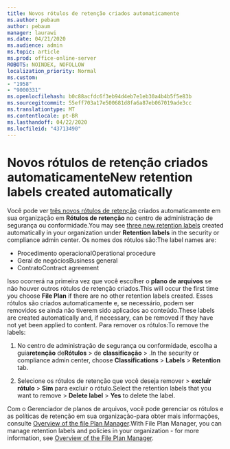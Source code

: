 ```yaml
---
title: Novos rótulos de retenção criados automaticamente
ms.author: pebaum
author: pebaum
manager: laurawi
ms.date: 04/21/2020
ms.audience: admin
ms.topic: article
ms.prod: office-online-server
ROBOTS: NOINDEX, NOFOLLOW
localization_priority: Normal
ms.custom:
- "1958"
- "9000331"
ms.openlocfilehash: b0c88acfdc6f3eb94d4eb7e1eb30a4b4b5f5e83b
ms.sourcegitcommit: 55eff703a17e500681d8fa6a87eb067019ade3cc
ms.translationtype: MT
ms.contentlocale: pt-BR
ms.lasthandoff: 04/22/2020
ms.locfileid: "43713490"
---
```

# <a name="new-retention-labels-created-automatically"></a><span data-ttu-id="4d000-102">Novos rótulos de retenção criados automaticamente</span><span class="sxs-lookup"><span data-stu-id="4d000-102">New retention labels created automatically</span></span>

<span data-ttu-id="4d000-103">Você pode ver [três novos rótulos de retenção](https://docs.microsoft.com/office365/securitycompliance/file-plan-manager#default-retention-labels-and-label-policy) criados automaticamente em sua organização em **Rótulos de retenção** no centro de administração de segurança ou conformidade.</span><span class="sxs-lookup"><span data-stu-id="4d000-103">You may see [three new retention labels](https://docs.microsoft.com/office365/securitycompliance/file-plan-manager#default-retention-labels-and-label-policy) created automatically in your organization under **Retention labels** in the security or compliance admin center.</span></span> <span data-ttu-id="4d000-104">Os nomes dos rótulos são:</span><span class="sxs-lookup"><span data-stu-id="4d000-104">The label names are:</span></span>

- <span data-ttu-id="4d000-105">Procedimento operacional</span><span class="sxs-lookup"><span data-stu-id="4d000-105">Operational procedure</span></span>
- <span data-ttu-id="4d000-106">Geral de negócios</span><span class="sxs-lookup"><span data-stu-id="4d000-106">Business general</span></span>
- <span data-ttu-id="4d000-107">Contrato</span><span class="sxs-lookup"><span data-stu-id="4d000-107">Contract agreement</span></span>

<span data-ttu-id="4d000-108">Isso ocorrerá na primeira vez que você escolher o **plano de arquivos** se não houver outros rótulos de retenção criados.</span><span class="sxs-lookup"><span data-stu-id="4d000-108">This will occur the first time you choose **File Plan** if there are no other retention labels created.</span></span> <span data-ttu-id="4d000-109">Esses rótulos são criados automaticamente e, se necessário, podem ser removidos se ainda não tiverem sido aplicados ao conteúdo.</span><span class="sxs-lookup"><span data-stu-id="4d000-109">These labels are created automatically and, if necessary, can be removed if they have not yet been applied to content.</span></span> <span data-ttu-id="4d000-110">Para remover os rótulos:</span><span class="sxs-lookup"><span data-stu-id="4d000-110">To remove the labels:</span></span>

1. <span data-ttu-id="4d000-111">No centro de administração de segurança ou conformidade, escolha a guia**retenção** de**Rótulos** > de **classificação** > .</span><span class="sxs-lookup"><span data-stu-id="4d000-111">In the security or compliance admin center, choose **Classifications** > **Labels** > **Retention** tab.</span></span>

1. <span data-ttu-id="4d000-112">Selecione os rótulos de retenção que você deseja remover > **excluir rótulo** > **Sim** para excluir o rótulo.</span><span class="sxs-lookup"><span data-stu-id="4d000-112">Select the retention labels that you want to remove > **Delete label** > **Yes** to delete the label.</span></span>

<span data-ttu-id="4d000-113">Com o Gerenciador de planos de arquivos, você pode gerenciar os rótulos e as políticas de retenção em sua organização-para obter mais informações, consulte [Overview of the file Plan Manager](https://docs.microsoft.com/office365/securitycompliance/file-plan-manager).</span><span class="sxs-lookup"><span data-stu-id="4d000-113">With File Plan Manager, you can manage retention labels and policies in your organization - for more information, see [Overview of the File Plan Manager](https://docs.microsoft.com/office365/securitycompliance/file-plan-manager).</span></span>